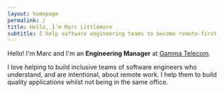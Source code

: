 ```yaml
---
layout: homepage
permalink: /
title: Hello, I'm Marc Littlemore
subtitle: I help software engineering teams to become remote-first
---
```


Hello! I'm Marc and I'm an <strong>Engineering Manager</strong> at <a href="https://www.gamma.co.uk/" target="_blank" rel="noreferrer" title="Gamma Telecom" alt="Gamma Telecom">Gamma Telecom</a>.

I love helping to build inclusive teams of software engineers who understand, and are intentional, about remote work. I help them to build quality applications whilst not being in the same office.
